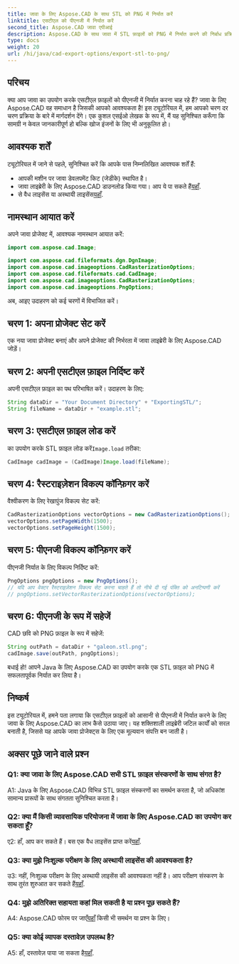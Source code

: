 ```yaml
---
title: जावा के लिए Aspose.CAD के साथ STL को PNG में निर्यात करें
linktitle: एसटीएल को पीएनजी में निर्यात करें
second_title: Aspose.CAD जावा एपीआई
description: Aspose.CAD के साथ जावा में STL फ़ाइलों को PNG में निर्यात करने की निर्बाध प्रक्रिया का अन्वेषण करें। अपने वर्कफ़्लो को सरल बनाएं और अपने जावा प्रोजेक्ट्स को सहजता से बढ़ाएं।
type: docs
weight: 20
url: /hi/java/cad-export-options/export-stl-to-png/
---
```

## परिचय

क्या आप जावा का उपयोग करके एसटीएल फ़ाइलों को पीएनजी में निर्यात करना चाह रहे हैं? जावा के लिए Aspose.CAD वह समाधान है जिसकी आपको आवश्यकता है! इस ट्यूटोरियल में, हम आपको चरण दर चरण प्रक्रिया के बारे में मार्गदर्शन देंगे। एक कुशल एसईओ लेखक के रूप में, मैं यह सुनिश्चित करूँगा कि सामग्री न केवल जानकारीपूर्ण हो बल्कि खोज इंजनों के लिए भी अनुकूलित हो।

## आवश्यक शर्तें

ट्यूटोरियल में जाने से पहले, सुनिश्चित करें कि आपके पास निम्नलिखित आवश्यक शर्तें हैं:

- आपकी मशीन पर जावा डेवलपमेंट किट (जेडीके) स्थापित है।
-  जावा लाइब्रेरी के लिए Aspose.CAD डाउनलोड किया गया। आप ये पा सकते हैं[यहाँ](https://releases.aspose.com/cad/java/).
-  से वैध लाइसेंस या अस्थायी लाइसेंस[यहाँ](https://purchase.aspose.com/temporary-license/).

## नामस्थान आयात करें

अपने जावा प्रोजेक्ट में, आवश्यक नामस्थान आयात करें:

```java
import com.aspose.cad.Image;

import com.aspose.cad.fileformats.dgn.DgnImage;
import com.aspose.cad.imageoptions.CadRasterizationOptions;
import com.aspose.cad.fileformats.cad.CadImage;
import com.aspose.cad.imageoptions.CadRasterizationOptions;
import com.aspose.cad.imageoptions.PngOptions;
```

अब, आइए उदाहरण को कई चरणों में विभाजित करें।

## चरण 1: अपना प्रोजेक्ट सेट करें

एक नया जावा प्रोजेक्ट बनाएं और अपने प्रोजेक्ट की निर्भरता में जावा लाइब्रेरी के लिए Aspose.CAD जोड़ें।

## चरण 2: अपनी एसटीएल फ़ाइल निर्दिष्ट करें

अपनी एसटीएल फ़ाइल का पथ परिभाषित करें। उदाहरण के लिए:

```java
String dataDir = "Your Document Directory" + "ExportingSTL/";
String fileName = dataDir + "example.stl";
```

## चरण 3: एसटीएल फ़ाइल लोड करें

 का उपयोग करके STL फ़ाइल लोड करें`Image.load` तरीका:

```java
CadImage cadImage = (CadImage)Image.load(fileName);
```

## चरण 4: रैस्टराइज़ेशन विकल्प कॉन्फ़िगर करें

वैश्वीकरण के लिए रेखापुंज विकल्प सेट करें:

```java
CadRasterizationOptions vectorOptions = new CadRasterizationOptions();
vectorOptions.setPageWidth(1500);
vectorOptions.setPageHeight(1500);
```

## चरण 5: पीएनजी विकल्प कॉन्फ़िगर करें

पीएनजी निर्यात के लिए विकल्प निर्दिष्ट करें:

```java
PngOptions pngOptions = new PngOptions();
// यदि आप वेक्टर रैस्टराइज़ेशन विकल्प सेट करना चाहते हैं तो नीचे दी गई पंक्ति को अनटिप्पणी करें
// pngOptions.setVectorRasterizationOptions(vectorOptions);
```

## चरण 6: पीएनजी के रूप में सहेजें

CAD छवि को PNG फ़ाइल के रूप में सहेजें:

```java
String outPath = dataDir + "galeon.stl.png";
cadImage.save(outPath, pngOptions);
```

बधाई हो! आपने Java के लिए Aspose.CAD का उपयोग करके एक STL फ़ाइल को PNG में सफलतापूर्वक निर्यात कर लिया है।

## निष्कर्ष

इस ट्यूटोरियल में, हमने पता लगाया कि एसटीएल फ़ाइलों को आसानी से पीएनजी में निर्यात करने के लिए जावा के लिए Aspose.CAD का लाभ कैसे उठाया जाए। यह शक्तिशाली लाइब्रेरी जटिल कार्यों को सरल बनाती है, जिससे यह आपके जावा प्रोजेक्ट्स के लिए एक मूल्यवान संपत्ति बन जाती है।

## अक्सर पूछे जाने वाले प्रश्न

### Q1: क्या जावा के लिए Aspose.CAD सभी STL फ़ाइल संस्करणों के साथ संगत है?

A1: Java के लिए Aspose.CAD विभिन्न STL फ़ाइल संस्करणों का समर्थन करता है, जो अधिकांश सामान्य प्रारूपों के साथ संगतता सुनिश्चित करता है।

### Q2: क्या मैं किसी व्यावसायिक परियोजना में जावा के लिए Aspose.CAD का उपयोग कर सकता हूँ?

 ए2: हाँ, आप कर सकते हैं। बस एक वैध लाइसेंस प्राप्त करें[यहाँ](https://purchase.aspose.com/buy).

### Q3: क्या मुझे निःशुल्क परीक्षण के लिए अस्थायी लाइसेंस की आवश्यकता है?

 उ3: नहीं, निःशुल्क परीक्षण के लिए अस्थायी लाइसेंस की आवश्यकता नहीं है। आप परीक्षण संस्करण के साथ तुरंत शुरुआत कर सकते हैं[यहाँ](https://releases.aspose.com/).

### Q4: मुझे अतिरिक्त सहायता कहां मिल सकती है या प्रश्न पूछ सकते हैं?

 A4: Aspose.CAD फोरम पर जाएँ[यहाँ](https://forum.aspose.com/c/cad/19) किसी भी समर्थन या प्रश्न के लिए।

### Q5: क्या कोई व्यापक दस्तावेज़ उपलब्ध है?

 A5: हाँ, दस्तावेज़ पाया जा सकता है[यहाँ](https://reference.aspose.com/cad/java/).